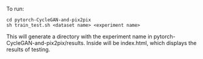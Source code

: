 To run:
```
cd pytorch-CycleGAN-and-pix2pix
sh train_test.sh <dataset name> <experiment name>
```
This will generate a directory with the experiment name in pytorch-CycleGAN-and-pix2pix/results. Inside will be index.html, which displays the results of testing.